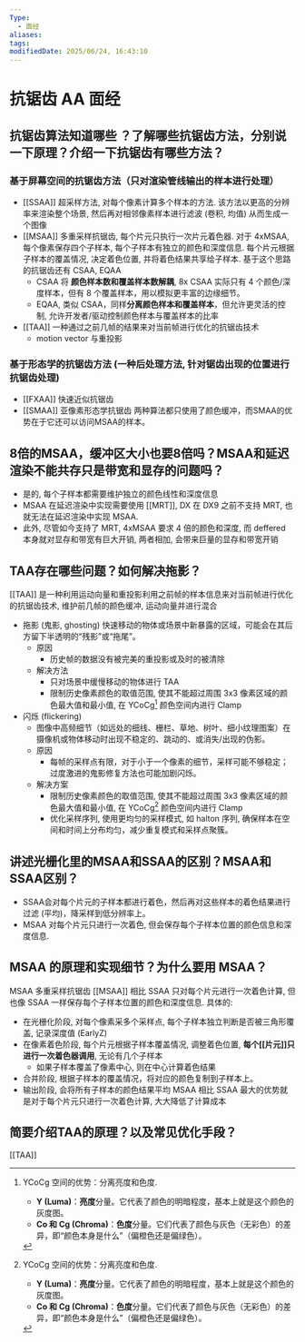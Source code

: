 ```yaml
---
Type:
  - 面经
aliases: 
tags: 
modifiedDate: 2025/06/24, 16:43:10
---
```


# 抗锯齿 AA 面经

## 抗锯齿算法知道哪些 ？了解哪些抗锯齿方法，分别说一下原理？介绍一下抗锯齿有哪些方法？

### 基于屏幕空间的抗锯齿方法（只对渲染管线输出的样本进行处理）

- [[SSAA]] 超采样方法, 对每个像素计算多个样本的方法. 该方法以更高的分辨率来渲染整个场景, 然后再对相邻像素样本进行滤波 (卷积, 均值) 从而生成一个图像
- [[MSAA]] 多重采样抗锯齿, 每个片元只执行一次片元着色器. 对于 4xMSAA, 每个像素保存四个子样本, 每个子样本有独立的颜色和深度信息. 每个片元根据子样本的覆盖情况, 决定着色位置, 并将着色结果共享给子样本. 基于这个思路的抗锯齿还有 CSAA, EQAA
    - CSAA 将 **颜色样本数和覆盖样本数解耦**, 8x CSAA 实际只有 4 个颜色/深度样本，但有 8 个覆盖样本，用以模拟更丰富的边缘细节。
    - EQAA, 类似 CSAA，同样**分离颜色样本和覆盖样本**，但允许更灵活的控制, 允许开发者/驱动控制颜色样本与覆盖样本的比率
- [[TAA]] 一种通过之前几帧的结果来对当前帧进行优化的抗锯齿技术
    - motion vector 与重投影

### 基于形态学的抗锯齿方法 (一种后处理方法, 针对锯齿出现的位置进行抗锯齿处理)

- [[FXAA]]  快速近似抗锯齿
- [[SMAA]] 亚像素形态学抗锯齿
两种算法都只使用了颜色缓冲，而SMAA的优势在于它还可以访问MSAA的样本。

## 8倍的MSAA，缓冲区大小也要8倍吗？MSAA和延迟渲染不能共存只是带宽和显存的问题吗？

- 是的, 每个子样本都需要维护独立的颜色线性和深度信息
- MSAA 在延迟渲染中实现需要使用 [[MRT]], DX 在 DX9 之前不支持 MRT, 也就无法在延迟渲染中实现 MSAA.
- 此外, 尽管如今支持了 MRT, 4xMSAA 要求 4 倍的颜色和深度, 而 deffered 本身就对显存和带宽有巨大开销, 两者相加, 会带来巨量的显存和带宽开销

## TAA存在哪些问题？如何解决拖影？

[[TAA]] 是一种利用运动向量和重投影利用之前帧的样本信息来对当前帧进行优化的抗锯齿技术, 维护前几帧的颜色缓冲, 运动向量并进行混合
- 拖影 (鬼影, ghosting) 快速移动的物体或场景中新暴露的区域，可能会在其后方留下半透明的“残影”或“拖尾”。
    - 原因
        - 历史帧的数据没有被完美的重投影或及时的被清除
    - 解决方法
        - 只对场景中缓慢移动的物体进行 TAA
        - 限制历史像素颜色的取值范围, 使其不能超过周围 3x3 像素区域的颜色最大值和最小值, 在 YCoCg[^1] 颜色空间内进行 Clamp
- 闪烁 (flickering)
    - 图像中高频细节（如远处的细线、栅栏、草地、树叶、细小纹理图案）在摄像机或物体移动时出现不稳定的、跳动的、或消失/出现的伪影。
    - 原因
        - 每帧的采样点有限，对于小于一个像素的细节，采样可能不够稳定；过度激进的鬼影修复方法也可能加剧闪烁。
    - 解决方案
        - 限制历史像素颜色的取值范围, 使其不能超过周围 3x3 像素区域的颜色最大值和最小值, 在 YCoCg[^1] 颜色空间内进行 Clamp
        - 优化采样序列, 使用更均匀的采样模式, 如 halton 序列, 确保样本在空间和时间上分布均匀，减少重复模式和采样点聚簇。

## 讲述光栅化里的MSAA和SSAA的区别？MSAA和SSAA区别？

- SSAA会对每个片元的子样本都进行着色，然后再对这些样本的着色结果进行过滤 (平均)，降采样到低分辨率上。
- MSAA 对每个片元只进行一次着色, 但会保存每个子样本位置的颜色信息和深度信息. 

## MSAA 的原理和实现细节？为什么要用 MSAA？

MSAA 多重采样抗锯齿
[[MSAA]] 相比 SSAA 只对每个片元进行一次着色计算, 但也像 SSAA 一样保存每个子样本位置的颜色和深度信息.
具体的:
- 在光栅化阶段, 对每个像素采多个采样点, 每个子样本独立判断是否被三角形覆盖, 记录深度值 (EarlyZ)
- 在像素着色阶段, 每个片元根据子样本覆盖情况, 调整着色位置, **每个[[片元]]只进行一次着色器调用**, 无论有几个子样本
    - 如果子样本覆盖了像素中心, 则在中心计算着色结果
- 合并阶段, 根据子样本的覆盖情况，将对应的颜色复制到子样本上。
- 输出阶段, 会将所有子样本的颜色结果平均
MSAA 相比 SSAA 最大的优势就是对于每个片元只进行一次着色计算, 大大降低了计算成本

## 简要介绍TAA的原理？以及常见优化手段？

[[TAA]]

[^1]: YCoCg 空间的优势：分离亮度和色度. 
    - **Y (Luma)**：**亮度**分量。它代表了颜色的明暗程度，基本上就是这个颜色的灰度图。
    - **Co 和 Cg (Chroma)**：**色度**分量。它们代表了颜色与灰色（无彩色）的差异，即“颜色本身是什么”（偏橙色还是偏绿色）。
